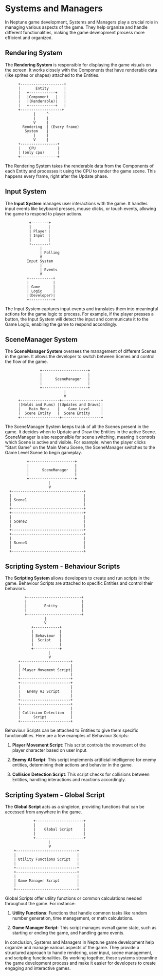 # Systems and Managers

In Neptune game development, Systems and Managers play a crucial role in managing various aspects of the game. They help organize and handle different functionalities, making the game development process more efficient and organized.

## Rendering System

The **Rendering System** is responsible for displaying the game visuals on the screen. It works closely with the Components that have renderable data (like sprites or shapes) attached to the Entities.

```
      +--------------------+
      |       Entity       |
      |   +------------+   |
      |   |Component   |   |
      |   |(Renderable)|   |
      |   +------------+   |
      +-------------------+
             |     ^
             |     |
             V     |
        Rendering  | (Every frame)
         System    | 
             |     |
             V     |
      +-----------------+
      |    CPU          |
      | (only cpu)      |
      +-----------------+
```

The Rendering System takes the renderable data from the Components of each Entity and processes it using the CPU to render the game scene. This happens every frame, right after the Update phase.

## Input System

The **Input System** manages user interactions with the game. It handles input events like keyboard presses, mouse clicks, or touch events, allowing the game to respond to player actions.

```
           +--------+
           |        |
           | Player |
           | Input  |
           |        |
           +--------+
                |
                | Polling
                V
          Input System
                |
                | Events
                V
          +-----------+
          |           |
          | Game      |
          | Logic     |
          |(Developer)|
          +-----------+
```

The Input System captures input events and translates them into meaningful actions for the game logic to process. For example, if the player presses a button, the Input System will detect the input and communicate it to the Game Logic, enabling the game to respond accordingly.

## SceneManager System

The **SceneManager System** oversees the management of different Scenes in the game. It allows the developer to switch between Scenes and control the flow of the game.

```
                +---------------------+
                |                     |
                |      SceneManager   |
                |                     |
                +---------------------+
                           |
                           V
      +------------------+------------------+
      |(Holds and Runs) |(Updates and Draws)|
      |    Main Menu    |    Game Level     |
      |  Scene Entity   |  Scene Entity     |
      +------------------+------------------+
```

The SceneManager System keeps track of all the Scenes present in the game. It decides when to Update and Draw the Entities in the active Scene. SceneManager is also responsible for scene switching, meaning it controls which Scene is active and visible. For example, when the player clicks "Start Game" on the Main Menu Scene, the SceneManager switches to the Game Level Scene to begin gameplay.

```
          +---------------------+
          |                     |
          |      SceneManager   |
          |                     |
          +---------------------+
                    |
                    V
  +---------------------------------+
  |                                 |
  | Scene1                          |
  |                                 |
  +---------------------------------+
  +---------------------------------+
  |                                 |
  | Scene2                          |
  |                                 |
  +---------------------------------+
  +---------------------------------+
  |                                 |
  | Scene3                          |
  |                                 |
  +---------------------------------+

```

## Scripting System - Behaviour Scripts

The **Scripting System** allows developers to create and run scripts in the game. Behaviour Scripts are attached to specific Entities and control their behaviors.
```
         +-------------------------+
         |                         |
         |        Entity           |
         |                         |
         +-------------------------+
                  |
                  V
            +------------+
            |            |
            | Behaviour  |
            |  Script    |
            |            |
            +------------+
                    |
                    V
      +-----------------------+
      |                       |
      | Player Movement Script|
      |                       |
      +-----------------------+
      +-----------------------+
      |                       |
      |   Enemy AI Script     |
      |                       |
      +-----------------------+
      +-----------------------+
      |                       |
      | Collision Detection   |
      |      Script           |
      +-----------------------+
```

Behaviour Scripts can be attached to Entities to give them specific functionalities. Here are a few examples of Behaviour Scripts:

1. **Player Movement Script**: This script controls the movement of the player character based on user input.

2. **Enemy AI Script**: This script implements artificial intelligence for enemy entities, determining their actions and behavior in the game.

3. **Collision Detection Script**: This script checks for collisions between Entities, handling interactions and reactions accordingly.

## Scripting System - Global Script

The **Global Script** acts as a singleton, providing functions that can be accessed from anywhere in the game.
```
             +----------------------+
             |                      |
             |    Global Script     |
             |                      |
             +----------------------+
                    |
                    V
    +----------------------------+
    |                            |
    | Utility Functions Script   |
    |                            |
    +----------------------------+
    +----------------------------+
    |                            |
    | Game Manager Script        |
    |                            |
    +----------------------------+
```

Global Scripts offer utility functions or common calculations needed throughout the game. For instance:

1. **Utility Functions**: Functions that handle common tasks like random number generation, time management, or math calculations.

2. **Game Manager Script**: This script manages overall game state, such as starting or ending the game, and handling game events.

In conclusion, Systems and Managers in Neptune game development help organize and manage various aspects of the game. They provide a structured approach to handle rendering, user input, scene management, and scripting functionalities. By working together, these systems streamline the game development process and make it easier for developers to create engaging and interactive games.